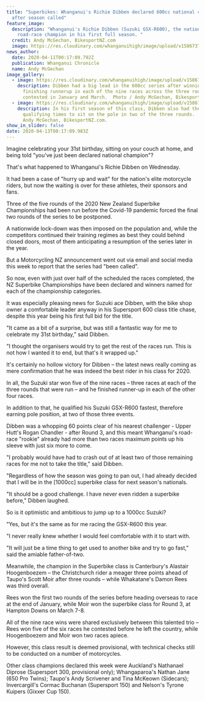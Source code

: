 ```yaml
---
title: "Superbikes: Whanganui's Richie Dibben declared 600cc national champion
  after season called"
feature_image:
  description: "Whanganui's Richie Dibben (Suzuki GSX-R600), the national 600cc
    road-race champion in his first full season. "
  credit: Andy McGechan, BikesportNZ.com
  image: https://res.cloudinary.com/whanganuihigh/image/upload/v1586737406/News/Dibben._chron_11.4.20.jpg
news_author:
  date: 2020-04-11T00:17:09.792Z
  publication: Whanganui Chronicle
  name: Andy McGechan
image_gallery:
  - image: https://res.cloudinary.com/whanganuihigh/image/upload/v1586737446/News/Dibben.2._chron_11.4.20.jpg
    description: Dibben had a big lead in the 600cc series after winning or
      finishing runnerup in each of the nine races across the three rounds
      contested in January and March.  Photo / Andy McGechan, BikesportNZ.com.
  - image: https://res.cloudinary.com/whanganuihigh/image/upload/v1586737470/News/Dibben.3._chron_11.4.20.jpg
    description: In his first season of this class, Dibben also had the fastest
      qualifying times to sit on the pole in two of the three rounds.  Photo /
      Andy McGechan, BikesportNZ.com.
show_in_slider: false
date: 2020-04-13T00:17:09.983Z
---
```

Imagine celebrating your 31st birthday, sitting on your couch at home, and being told "you've just been declared national champion"?

That's what happened to Whanganui's Richie Dibben on Wednesday.

It had been a case of "hurry up and wait" for the nation's elite motorcycle riders, but now the waiting is over for these athletes, their sponsors and fans.

Three of the five rounds of the 2020 New Zealand Superbike Championships had been run before the Covid-19 pandemic forced the final two rounds of the series to be postponed.

A nationwide lock-down was then imposed on the population and, while the competitors continued their training regimes as best they could behind closed doors, most of them anticipating a resumption of the series later in the year.

But a Motorcycling NZ announcement went out via email and social media this week to report that the series had "been called".

So now, even with just over half of the scheduled the races completed, the NZ Superbike Championships have been declared and winners named for each of the championship categories.

It was especially pleasing news for Suzuki ace Dibben, with the bike shop owner a comfortable leader anyway in his Supersport 600 class title chase, despite this year being his first full bid for the title.

"It came as a bit of a surprise, but was still a fantastic way for me to celebrate my 31st birthday," said Dibben.

"I thought the organisers would try to get the rest of the races run. This is not how I wanted it to end, but that's it wrapped up."

It's certainly no hollow victory for Dibben – the latest news really coming as mere confirmation that he was indeed the best rider in his class for 2020.

In all, the Suzuki star won five of the nine races – three races at each of the three rounds that were run – and he finished runner-up in each of the other four races.

In addition to that, he qualified his Suzuki GSX-R600 fastest, therefore earning pole position, at two of those three events.

Dibben was a whopping 60 points clear of his nearest challenger - Upper Hutt's Rogan Chandler - after Round 3, and this meant Whanganui's road-race "rookie" already had more than two races maximum points up his sleeve with just six more to come.

"I probably would have had to crash out of at least two of those remaining races for me not to take the title," said Dibben.

"Regardless of how the season was going to pan out, I had already decided that I will be in the [1000cc] superbike class for next season's nationals.

"It should be a good challenge. I have never even ridden a superbike before," Dibben laughed.

So is it optimistic and ambitious to jump up to a 1000cc Suzuki?

"Yes, but it's the same as for me racing the GSX-R600 this year.

"I never really knew whether I would feel comfortable with it to start with.

"It will just be a time thing to get used to another bike and try to go fast," said the amiable father-of-two.

Meanwhile, the champion in the Superbike class is Canterbury's Alastair Hoogenboezem – the Christchurch rider a meager three points ahead of Taupo's Scott Moir after three rounds – while Whakatane's Damon Rees was third overall.

Rees won the first two rounds of the series before heading overseas to race at the end of January, while Moir won the superbike class for Round 3, at Hampton Downs on March 7-8.

All of the nine race wins were shared exclusively between this talented trio – Rees won five of the six races he contested before he left the country, while Hoogenboezem and Moir won two races apiece.

However, this class result is deemed provisional, with technical checks still to be conducted on a number of motorcycles.

Other class champions declared this week were Auckland's Nathanael Diprose (Supersport 300, provisional only); Whangaparoa's Nathan Jane (650 Pro Twins); Taupo's Andy Scrivener and Tina McKeown (Sidecars); Invercargill's Cormac Buchanan (Supersport 150) and Nelson's Tyrone Kuipers (Gixxer Cup 150).